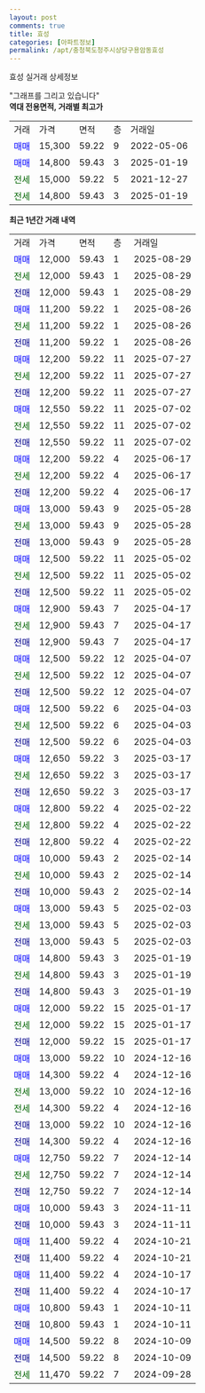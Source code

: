 ```yaml
---
layout: post
comments: true
title: 효성
categories: [아파트정보]
permalink: /apt/충청북도청주시상당구용암동효성
---
```


효성 실거래 상세정보

<script type="text/javascript">
  google.charts.load('current', {'packages':['line', 'corechart']});
  google.charts.setOnLoadCallback(drawChart);

  function drawChart() {
    var data = new google.visualization.DataTable();
    data.addColumn('date', '거래일');
    data.addColumn('number', "매매");
    data.addColumn('number', "전세");
    data.addColumn('number', "전매");

    data.addRows([[new Date(Date.parse("2025-08-29")), 12000, null, null], [new Date(Date.parse("2025-08-29")), null, 12000, null], [new Date(Date.parse("2025-08-29")), null, null, 12000], [new Date(Date.parse("2025-08-26")), 11200, null, null], [new Date(Date.parse("2025-08-26")), null, 11200, null], [new Date(Date.parse("2025-08-26")), null, null, 11200], [new Date(Date.parse("2025-07-27")), 12200, null, null], [new Date(Date.parse("2025-07-27")), null, 12200, null], [new Date(Date.parse("2025-07-27")), null, null, 12200], [new Date(Date.parse("2025-07-02")), 12550, null, null], [new Date(Date.parse("2025-07-02")), null, 12550, null], [new Date(Date.parse("2025-07-02")), null, null, 12550], [new Date(Date.parse("2025-06-17")), 12200, null, null], [new Date(Date.parse("2025-06-17")), null, 12200, null], [new Date(Date.parse("2025-06-17")), null, null, 12200], [new Date(Date.parse("2025-05-28")), 13000, null, null], [new Date(Date.parse("2025-05-28")), null, 13000, null], [new Date(Date.parse("2025-05-28")), null, null, 13000], [new Date(Date.parse("2025-05-02")), 12500, null, null], [new Date(Date.parse("2025-05-02")), null, 12500, null], [new Date(Date.parse("2025-05-02")), null, null, 12500], [new Date(Date.parse("2025-04-17")), 12900, null, null], [new Date(Date.parse("2025-04-17")), null, 12900, null], [new Date(Date.parse("2025-04-17")), null, null, 12900], [new Date(Date.parse("2025-04-07")), 12500, null, null], [new Date(Date.parse("2025-04-07")), null, 12500, null], [new Date(Date.parse("2025-04-07")), null, null, 12500], [new Date(Date.parse("2025-04-03")), 12500, null, null], [new Date(Date.parse("2025-04-03")), null, 12500, null], [new Date(Date.parse("2025-04-03")), null, null, 12500], [new Date(Date.parse("2025-03-17")), 12650, null, null], [new Date(Date.parse("2025-03-17")), null, 12650, null], [new Date(Date.parse("2025-03-17")), null, null, 12650], [new Date(Date.parse("2025-02-22")), 12800, null, null], [new Date(Date.parse("2025-02-22")), null, 12800, null], [new Date(Date.parse("2025-02-22")), null, null, 12800], [new Date(Date.parse("2025-02-14")), 10000, null, null], [new Date(Date.parse("2025-02-14")), null, 10000, null], [new Date(Date.parse("2025-02-14")), null, null, 10000], [new Date(Date.parse("2025-02-03")), 13000, null, null], [new Date(Date.parse("2025-02-03")), null, 13000, null], [new Date(Date.parse("2025-02-03")), null, null, 13000], [new Date(Date.parse("2025-01-19")), 14800, null, null], [new Date(Date.parse("2025-01-19")), null, 14800, null], [new Date(Date.parse("2025-01-19")), null, null, 14800], [new Date(Date.parse("2025-01-17")), 12000, null, null], [new Date(Date.parse("2025-01-17")), null, 12000, null], [new Date(Date.parse("2025-01-17")), null, null, 12000], [new Date(Date.parse("2024-12-16")), 13000, null, null], [new Date(Date.parse("2024-12-16")), 14300, null, null], [new Date(Date.parse("2024-12-16")), null, 13000, null], [new Date(Date.parse("2024-12-16")), null, 14300, null], [new Date(Date.parse("2024-12-16")), null, null, 13000], [new Date(Date.parse("2024-12-16")), null, null, 14300], [new Date(Date.parse("2024-12-14")), 12750, null, null], [new Date(Date.parse("2024-12-14")), null, 12750, null], [new Date(Date.parse("2024-12-14")), null, null, 12750], [new Date(Date.parse("2024-11-11")), 10000, null, null], [new Date(Date.parse("2024-11-11")), null, null, 10000], [new Date(Date.parse("2024-10-21")), 11400, null, null], [new Date(Date.parse("2024-10-21")), null, null, 11400], [new Date(Date.parse("2024-10-17")), 11400, null, null], [new Date(Date.parse("2024-10-17")), null, null, 11400], [new Date(Date.parse("2024-10-11")), 10800, null, null], [new Date(Date.parse("2024-10-11")), null, null, 10800], [new Date(Date.parse("2024-10-09")), 14500, null, null], [new Date(Date.parse("2024-10-09")), null, null, 14500], [new Date(Date.parse("2024-09-28")), null, 11470, null]]);

    var options = {
      hAxis: {
        format: 'yyyy/MM/dd'
      },    
      lineWidth: 0,
      pointsVisible: true,    
      title: '최근 1년간 유형별 실거래가 분포',
      legend: { position: 'bottom' }
    };

    var formatter = new google.visualization.NumberFormat({pattern:'###,###'} );
    formatter.format(data, 1);
    formatter.format(data, 2);
    
    setTimeout(function() {
        var chart = new google.visualization.LineChart(document.getElementById('columnchart_material'));
        chart.draw(data, (options));
        document.getElementById('loading').style.display = 'none';
    }, 200);
  }
</script>


<div id="loading" style="z-index:20; display: block; margin-left: 0px">"그래프를 그리고 있습니다"</div>
<div id="columnchart_material" style="width: 95%; margin-left: 0px; display: block"></div>
<!-- contents start -->
<b>역대 전용면적, 거래별 최고가</b>
<table class="sortable">
    <tr>
      <td>거래</td>
      <td>가격</td>
      <td>면적</td>
      <td>층</td>
      <td>거래일</td>
    </tr>
        <tr>
          <td><a style="color: blue">매매</a></td>
          <td>15,300</td>
          <td>59.22</td>
          <td>9</td>
          <td>2022-05-06</td>
        </tr>            <tr>
          <td><a style="color: blue">매매</a></td>
          <td>14,800</td>
          <td>59.43</td>
          <td>3</td>
          <td>2025-01-19</td>
        </tr>        
        <tr>
              <td><a style="color: darkgreen">전세</a></td>
              <td>15,000</td>
              <td>59.22</td>
              <td>5</td>
              <td>2021-12-27</td>
            </tr>            <tr>
              <td><a style="color: darkgreen">전세</a></td>
              <td>14,800</td>
              <td>59.43</td>
              <td>3</td>
              <td>2025-01-19</td>
            </tr>        
    
</table>

<b>최근 1년간 거래 내역</b>

<table class="sortable">
    <tr>
      <td>거래</td>
      <td>가격</td>
      <td>면적</td>
      <td>층</td>
      <td>거래일</td>
    </tr>
    <tr>
      <td><a style="color: blue">매매</a></td>
      <td>12,000</td>
      <td>59.43</td>
      <td>1</td>
      <td>2025-08-29</td>
    </tr>          <tr>
      <td><a style="color: darkgreen">전세</a></td>
      <td>12,000</td>
      <td>59.43</td>
      <td>1</td>
      <td>2025-08-29</td>
    </tr>          <tr>
      <td><a style="color: darkblue">전매</a></td>
      <td>12,000</td>
      <td>59.43</td>
      <td>1</td>
      <td>2025-08-29</td>
    </tr>          <tr>
      <td><a style="color: blue">매매</a></td>
      <td>11,200</td>
      <td>59.22</td>
      <td>1</td>
      <td>2025-08-26</td>
    </tr>          <tr>
      <td><a style="color: darkgreen">전세</a></td>
      <td>11,200</td>
      <td>59.22</td>
      <td>1</td>
      <td>2025-08-26</td>
    </tr>          <tr>
      <td><a style="color: darkblue">전매</a></td>
      <td>11,200</td>
      <td>59.22</td>
      <td>1</td>
      <td>2025-08-26</td>
    </tr>          <tr>
      <td><a style="color: blue">매매</a></td>
      <td>12,200</td>
      <td>59.22</td>
      <td>11</td>
      <td>2025-07-27</td>
    </tr>          <tr>
      <td><a style="color: darkgreen">전세</a></td>
      <td>12,200</td>
      <td>59.22</td>
      <td>11</td>
      <td>2025-07-27</td>
    </tr>          <tr>
      <td><a style="color: darkblue">전매</a></td>
      <td>12,200</td>
      <td>59.22</td>
      <td>11</td>
      <td>2025-07-27</td>
    </tr>          <tr>
      <td><a style="color: blue">매매</a></td>
      <td>12,550</td>
      <td>59.22</td>
      <td>11</td>
      <td>2025-07-02</td>
    </tr>          <tr>
      <td><a style="color: darkgreen">전세</a></td>
      <td>12,550</td>
      <td>59.22</td>
      <td>11</td>
      <td>2025-07-02</td>
    </tr>          <tr>
      <td><a style="color: darkblue">전매</a></td>
      <td>12,550</td>
      <td>59.22</td>
      <td>11</td>
      <td>2025-07-02</td>
    </tr>          <tr>
      <td><a style="color: blue">매매</a></td>
      <td>12,200</td>
      <td>59.22</td>
      <td>4</td>
      <td>2025-06-17</td>
    </tr>          <tr>
      <td><a style="color: darkgreen">전세</a></td>
      <td>12,200</td>
      <td>59.22</td>
      <td>4</td>
      <td>2025-06-17</td>
    </tr>          <tr>
      <td><a style="color: darkblue">전매</a></td>
      <td>12,200</td>
      <td>59.22</td>
      <td>4</td>
      <td>2025-06-17</td>
    </tr>          <tr>
      <td><a style="color: blue">매매</a></td>
      <td>13,000</td>
      <td>59.43</td>
      <td>9</td>
      <td>2025-05-28</td>
    </tr>          <tr>
      <td><a style="color: darkgreen">전세</a></td>
      <td>13,000</td>
      <td>59.43</td>
      <td>9</td>
      <td>2025-05-28</td>
    </tr>          <tr>
      <td><a style="color: darkblue">전매</a></td>
      <td>13,000</td>
      <td>59.43</td>
      <td>9</td>
      <td>2025-05-28</td>
    </tr>          <tr>
      <td><a style="color: blue">매매</a></td>
      <td>12,500</td>
      <td>59.22</td>
      <td>11</td>
      <td>2025-05-02</td>
    </tr>          <tr>
      <td><a style="color: darkgreen">전세</a></td>
      <td>12,500</td>
      <td>59.22</td>
      <td>11</td>
      <td>2025-05-02</td>
    </tr>          <tr>
      <td><a style="color: darkblue">전매</a></td>
      <td>12,500</td>
      <td>59.22</td>
      <td>11</td>
      <td>2025-05-02</td>
    </tr>          <tr>
      <td><a style="color: blue">매매</a></td>
      <td>12,900</td>
      <td>59.43</td>
      <td>7</td>
      <td>2025-04-17</td>
    </tr>          <tr>
      <td><a style="color: darkgreen">전세</a></td>
      <td>12,900</td>
      <td>59.43</td>
      <td>7</td>
      <td>2025-04-17</td>
    </tr>          <tr>
      <td><a style="color: darkblue">전매</a></td>
      <td>12,900</td>
      <td>59.43</td>
      <td>7</td>
      <td>2025-04-17</td>
    </tr>          <tr>
      <td><a style="color: blue">매매</a></td>
      <td>12,500</td>
      <td>59.22</td>
      <td>12</td>
      <td>2025-04-07</td>
    </tr>          <tr>
      <td><a style="color: darkgreen">전세</a></td>
      <td>12,500</td>
      <td>59.22</td>
      <td>12</td>
      <td>2025-04-07</td>
    </tr>          <tr>
      <td><a style="color: darkblue">전매</a></td>
      <td>12,500</td>
      <td>59.22</td>
      <td>12</td>
      <td>2025-04-07</td>
    </tr>          <tr>
      <td><a style="color: blue">매매</a></td>
      <td>12,500</td>
      <td>59.22</td>
      <td>6</td>
      <td>2025-04-03</td>
    </tr>          <tr>
      <td><a style="color: darkgreen">전세</a></td>
      <td>12,500</td>
      <td>59.22</td>
      <td>6</td>
      <td>2025-04-03</td>
    </tr>          <tr>
      <td><a style="color: darkblue">전매</a></td>
      <td>12,500</td>
      <td>59.22</td>
      <td>6</td>
      <td>2025-04-03</td>
    </tr>          <tr>
      <td><a style="color: blue">매매</a></td>
      <td>12,650</td>
      <td>59.22</td>
      <td>3</td>
      <td>2025-03-17</td>
    </tr>          <tr>
      <td><a style="color: darkgreen">전세</a></td>
      <td>12,650</td>
      <td>59.22</td>
      <td>3</td>
      <td>2025-03-17</td>
    </tr>          <tr>
      <td><a style="color: darkblue">전매</a></td>
      <td>12,650</td>
      <td>59.22</td>
      <td>3</td>
      <td>2025-03-17</td>
    </tr>          <tr>
      <td><a style="color: blue">매매</a></td>
      <td>12,800</td>
      <td>59.22</td>
      <td>4</td>
      <td>2025-02-22</td>
    </tr>          <tr>
      <td><a style="color: darkgreen">전세</a></td>
      <td>12,800</td>
      <td>59.22</td>
      <td>4</td>
      <td>2025-02-22</td>
    </tr>          <tr>
      <td><a style="color: darkblue">전매</a></td>
      <td>12,800</td>
      <td>59.22</td>
      <td>4</td>
      <td>2025-02-22</td>
    </tr>          <tr>
      <td><a style="color: blue">매매</a></td>
      <td>10,000</td>
      <td>59.43</td>
      <td>2</td>
      <td>2025-02-14</td>
    </tr>          <tr>
      <td><a style="color: darkgreen">전세</a></td>
      <td>10,000</td>
      <td>59.43</td>
      <td>2</td>
      <td>2025-02-14</td>
    </tr>          <tr>
      <td><a style="color: darkblue">전매</a></td>
      <td>10,000</td>
      <td>59.43</td>
      <td>2</td>
      <td>2025-02-14</td>
    </tr>          <tr>
      <td><a style="color: blue">매매</a></td>
      <td>13,000</td>
      <td>59.43</td>
      <td>5</td>
      <td>2025-02-03</td>
    </tr>          <tr>
      <td><a style="color: darkgreen">전세</a></td>
      <td>13,000</td>
      <td>59.43</td>
      <td>5</td>
      <td>2025-02-03</td>
    </tr>          <tr>
      <td><a style="color: darkblue">전매</a></td>
      <td>13,000</td>
      <td>59.43</td>
      <td>5</td>
      <td>2025-02-03</td>
    </tr>          <tr>
      <td><a style="color: blue">매매</a></td>
      <td>14,800</td>
      <td>59.43</td>
      <td>3</td>
      <td>2025-01-19</td>
    </tr>          <tr>
      <td><a style="color: darkgreen">전세</a></td>
      <td>14,800</td>
      <td>59.43</td>
      <td>3</td>
      <td>2025-01-19</td>
    </tr>          <tr>
      <td><a style="color: darkblue">전매</a></td>
      <td>14,800</td>
      <td>59.43</td>
      <td>3</td>
      <td>2025-01-19</td>
    </tr>          <tr>
      <td><a style="color: blue">매매</a></td>
      <td>12,000</td>
      <td>59.22</td>
      <td>15</td>
      <td>2025-01-17</td>
    </tr>          <tr>
      <td><a style="color: darkgreen">전세</a></td>
      <td>12,000</td>
      <td>59.22</td>
      <td>15</td>
      <td>2025-01-17</td>
    </tr>          <tr>
      <td><a style="color: darkblue">전매</a></td>
      <td>12,000</td>
      <td>59.22</td>
      <td>15</td>
      <td>2025-01-17</td>
    </tr>          <tr>
      <td><a style="color: blue">매매</a></td>
      <td>13,000</td>
      <td>59.22</td>
      <td>10</td>
      <td>2024-12-16</td>
    </tr>          <tr>
      <td><a style="color: blue">매매</a></td>
      <td>14,300</td>
      <td>59.22</td>
      <td>4</td>
      <td>2024-12-16</td>
    </tr>          <tr>
      <td><a style="color: darkgreen">전세</a></td>
      <td>13,000</td>
      <td>59.22</td>
      <td>10</td>
      <td>2024-12-16</td>
    </tr>          <tr>
      <td><a style="color: darkgreen">전세</a></td>
      <td>14,300</td>
      <td>59.22</td>
      <td>4</td>
      <td>2024-12-16</td>
    </tr>          <tr>
      <td><a style="color: darkblue">전매</a></td>
      <td>13,000</td>
      <td>59.22</td>
      <td>10</td>
      <td>2024-12-16</td>
    </tr>          <tr>
      <td><a style="color: darkblue">전매</a></td>
      <td>14,300</td>
      <td>59.22</td>
      <td>4</td>
      <td>2024-12-16</td>
    </tr>          <tr>
      <td><a style="color: blue">매매</a></td>
      <td>12,750</td>
      <td>59.22</td>
      <td>7</td>
      <td>2024-12-14</td>
    </tr>          <tr>
      <td><a style="color: darkgreen">전세</a></td>
      <td>12,750</td>
      <td>59.22</td>
      <td>7</td>
      <td>2024-12-14</td>
    </tr>          <tr>
      <td><a style="color: darkblue">전매</a></td>
      <td>12,750</td>
      <td>59.22</td>
      <td>7</td>
      <td>2024-12-14</td>
    </tr>          <tr>
      <td><a style="color: blue">매매</a></td>
      <td>10,000</td>
      <td>59.43</td>
      <td>3</td>
      <td>2024-11-11</td>
    </tr>          <tr>
      <td><a style="color: darkblue">전매</a></td>
      <td>10,000</td>
      <td>59.43</td>
      <td>3</td>
      <td>2024-11-11</td>
    </tr>          <tr>
      <td><a style="color: blue">매매</a></td>
      <td>11,400</td>
      <td>59.22</td>
      <td>4</td>
      <td>2024-10-21</td>
    </tr>          <tr>
      <td><a style="color: darkblue">전매</a></td>
      <td>11,400</td>
      <td>59.22</td>
      <td>4</td>
      <td>2024-10-21</td>
    </tr>          <tr>
      <td><a style="color: blue">매매</a></td>
      <td>11,400</td>
      <td>59.22</td>
      <td>4</td>
      <td>2024-10-17</td>
    </tr>          <tr>
      <td><a style="color: darkblue">전매</a></td>
      <td>11,400</td>
      <td>59.22</td>
      <td>4</td>
      <td>2024-10-17</td>
    </tr>          <tr>
      <td><a style="color: blue">매매</a></td>
      <td>10,800</td>
      <td>59.43</td>
      <td>1</td>
      <td>2024-10-11</td>
    </tr>          <tr>
      <td><a style="color: darkblue">전매</a></td>
      <td>10,800</td>
      <td>59.43</td>
      <td>1</td>
      <td>2024-10-11</td>
    </tr>          <tr>
      <td><a style="color: blue">매매</a></td>
      <td>14,500</td>
      <td>59.22</td>
      <td>8</td>
      <td>2024-10-09</td>
    </tr>          <tr>
      <td><a style="color: darkblue">전매</a></td>
      <td>14,500</td>
      <td>59.22</td>
      <td>8</td>
      <td>2024-10-09</td>
    </tr>          <tr>
      <td><a style="color: darkgreen">전세</a></td>
      <td>11,470</td>
      <td>59.22</td>
      <td>7</td>
      <td>2024-09-28</td>
    </tr>      </table>
<!-- contents end -->    

